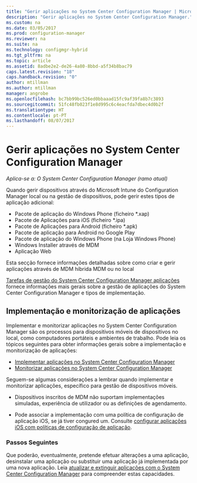 ```yaml
---
title: "Gerir aplicações no System Center Configuration Manager | Microsoft Docs"
description: "Gerir aplicações no System Center Configuration Manager."
ms.custom: na
ms.date: 03/05/2017
ms.prod: configuration-manager
ms.reviewer: na
ms.suite: na
ms.technology: configmgr-hybrid
ms.tgt_pltfrm: na
ms.topic: article
ms.assetid: 8adbe2e2-de26-4a80-8bbd-a5f34b8bac79
caps.latest.revision: "18"
caps.handback.revision: "0"
author: mtillman
ms.author: mtillman
manager: angrobe
ms.openlocfilehash: bc7bb99bc526ed0bbaaad15fc9af39fa8b7c3893
ms.sourcegitcommit: 51fc48fb023f1e8d995c6c4eacfda7dbec4d0b2f
ms.translationtype: HT
ms.contentlocale: pt-PT
ms.lasthandoff: 08/07/2017
---
```

# <a name="manage-applications-in-system-center-configuration-manager"></a>Gerir aplicações no System Center Configuration Manager

*Aplica-se a: O System Center Configuration Manager (ramo atual)*

Quando gerir dispositivos através do Microsoft Intune do Configuration Manager local ou na gestão de dispositivos, pode gerir estes tipos de aplicação adicional:
- Pacote de aplicação do Windows Phone (ficheiro *.xap)
- Pacote de Aplicações para iOS (ficheiro *.ipa)
- Pacote de Aplicações para Android (ficheiro *.apk)
- Pacote de aplicação para Android no Google Play
- Pacote de aplicação do Windows Phone (na Loja Windows Phone)
- Windows Installer através de MDM
- Aplicação Web

Esta secção fornece informações detalhadas sobre como criar e gerir aplicações através de MDM híbrida MDM ou no local

[Tarefas de gestão do System Center Configuration Manager aplicações](../../apps/deploy-use/management-tasks-applications.md) fornece informações mais gerais sobre a gestão de aplicações do System Center Configuration Manager e tipos de implementação.

## <a name="deploying-and-monitoring-apps"></a>Implementação e monitorização de aplicações

Implementar e monitorizar aplicações no System Center Configuration Manager são os processos para dispositivos móveis de dispositivos no local, como computadores portáteis e ambientes de trabalho. Pode leia os tópicos seguintes para obter informações gerais sobre a implementação e monitorização de aplicações:

- [Implementar aplicações no System Center Configuration Manager](../../apps/deploy-use/deploy-applications.md)
- [Monitorizar aplicações no System Center Configuration Manager](../../apps/deploy-use/monitor-applications-from-the-console.md)

Seguem-se algumas considerações a lembrar quando implementar e monitorizar aplicações, específico para gestão de dispositivos móveis.

- Dispositivos inscritos de MDM não suportam implementações simuladas, experiência de utilizador ou as definições de agendamento.

- Pode associar a implementação com uma política de configuração de aplicação iOS, se já tiver congured um. Consulte [configurar aplicações iOS com políticas de configuração de aplicação](configure-ios-apps-with-app-configuration-policies.md).

### <a name="next-steps"></a>Passos Seguintes

Que poderão, eventualmente, pretende efetuar alterações a uma aplicação, desinstalar uma aplicação ou substituir uma aplicação já implementada por uma nova aplicação. Leia [atualizar e extinguir aplicações com o System Center Configuration Manager](../../apps/deploy-use/update-and-retire-applications.md) para compreender estas capacidades.
